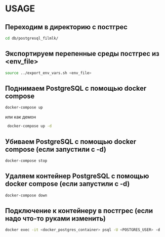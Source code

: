 # USAGE

## Переходим в директорию с постгрес
```bash
cd db/postgresql_filmlk/
```

## Экспортируем перепенные среды постгрес из <env_file>
```bash
source ../export_env_vars.sh <env_file>
```
## Поднимаем PostgreSQL с помощью docker compose
```bash
docker-compose up
```
или как демон
```bash
 docker-compose up -d
```
## Убиваем PostgreSQL с помощью docker compose (если запустили с -d)
```bash
docker-compose stop
```

## Удаляем контейнер PostgreSQL с помощью docker compose (если запустили с -d)
```bash
docker-compose down
```

## Подключение к контейнеру в постгрес (если надо что-то руками изменить)
```bash
docker exec -it <docker_postgres_container> psql -U <POSTGRES_USER> -d POSTGRES_DB
```

